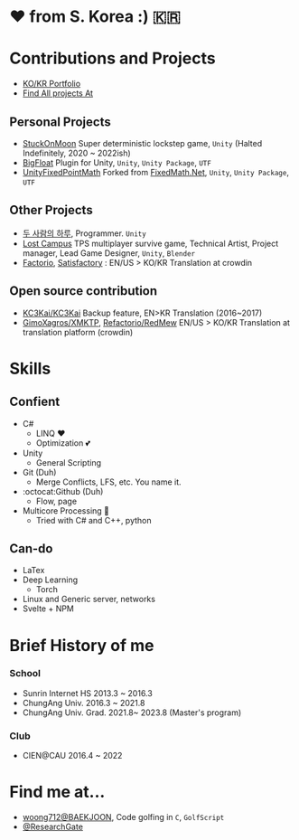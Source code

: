# ❤️ from S. Korea :) :kr:

# Contributions and Projects
- [KO/KR Portfolio](https://github.com/Yukinyaa/yukinyaa/blob/main/Portfolio_KO-KR.md)
- [Find All projects At](https://github.com/Yukinyaa/yukinyaa/blob/main/Projects.md)
## Personal Projects
- [StuckOnMoon](https://github.com/Yukinyaa/StuckOnMoon) Super deterministic lockstep game, `Unity` (Halted Indefinitely, 2020 ~ 2022ish)
- [BigFloat](https://github.com/Yukinyaa/BigFloat) Plugin for Unity, `Unity`, `Unity Package`, `UTF`
- [UnityFixedPointMath](https://github.com/Yukinyaa/UnityFixedPointMath) Forked from [FixedMath.Net](https://github.com/asik/FixedMath.Net), `Unity`, `Unity Package`, `UTF`

## Other Projects
- [두 사람의 하루](https://play.google.com/store/apps/details?id=com.sepiagames.haru&hl=ko&gl=US), Programmer. `Unity`
- [Lost Campus](https://github.com/Yukinyaa/LostCampus) TPS multiplayer survive game, Technical Artist, Project manager, Lead Game Designer, `Unity`, `Blender`
- [Factorio](https://factorio.com), [Satisfactory](https://www.satisfactorygame.com/) : EN/US > KO/KR Translation at crowdin

## Open source contribution
- [KC3Kai/KC3Kai](https://github.com/KC3Kai/KC3Kai) Backup feature, EN>KR Translation (2016~2017)
- [GimoXagros/XMKTP](https://github.com/GimoXagros/XMKTP), [Refactorio/RedMew](https://github.com/Refactorio/RedMew) EN/US > KO/KR Translation at translation platform (crowdin)

# Skills

## Confient
 - C#
   + LINQ ❤️
   + Optimization 💕
 - Unity
   + General Scripting
 - Git (Duh)
   + Merge Conflicts, LFS, etc. You name it.
 - :octocat:Github (Duh)
   + Flow, page
 - Multicore Processing 🌸
   + Tried with C# and C++, python
## Can-do
 - LaTex
 - Deep Learning
   - Torch
 - Linux and Generic server, networks
 - Svelte + NPM
 
 
# Brief History of me
### School
- Sunrin Internet HS 2013.3 \~ 2016.3
- ChungAng Univ. 2016.3 \~ 2021.8
- ChungAng Univ. Grad. 2021.8\~ 2023.8 \(Master's program\)

### Club
 - CIEN@CAU 2016.4 \~ 2022

# Find me at...
- [woong712@BAEKJOON](https://www.acmicpc.net/user/woong712), Code golfing in `C`, `GolfScript`
- [@ResearchGate](https://www.researchgate.net/profile/Jewoong-Hwang)

 
 
<!--
**Yukinyaa/yukinyaa** is a ✨ _special_ ✨ repository because its `README.md` (this file) appears on your GitHub profile.

Here are some ideas to get you started:

- 🔭 I’m currently working on ...
- 🌱 I’m currently learning ...
- 👯 I’m looking to collaborate on ...
- 🤔 I’m looking for help with ...
- 💬 Ask me about ...
- 📫 How to reach me: ...
- 😄 Pronouns: ...
- ⚡ Fun fact: ...
-->
